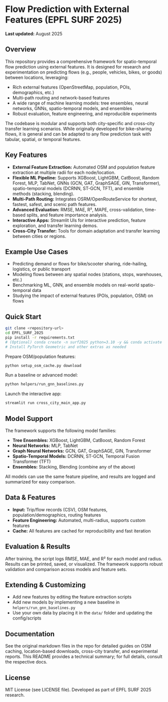 
# Flow Prediction with External Features (EPFL SURF 2025)
**Last updated:** August 2025

## Overview

This repository provides a comprehensive framework for spatio-temporal flow prediction using external features. It is designed for research and experimentation on predicting flows (e.g., people, vehicles, bikes, or goods) between locations, leveraging:

- Rich external features (OpenStreetMap, population, POIs, demographics, etc.)
- Multi-path routing and network-based features
- A wide range of machine learning models: tree ensembles, neural networks, GNNs, spatio-temporal models, and ensembles
- Robust evaluation, feature engineering, and reproducible experiments

The codebase is modular and supports both city-specific and cross-city transfer learning scenarios. While originally developed for bike-sharing flows, it is general and can be adapted to any flow prediction task with tabular, spatial, or temporal features.

## Key Features

- **External Feature Extraction:** Automated OSM and population feature extraction at multiple radii for each node/location.
- **Flexible ML Pipeline:** Supports XGBoost, LightGBM, CatBoost, Random Forest, MLP, TabNet, GNNs (GCN, GAT, GraphSAGE, GIN, Transformer), spatio-temporal models (DCRNN, ST-GCN, TFT), and ensemble methods (stacking, blending).
- **Multi-Path Routing:** Integrates OSRM/OpenRouteService for shortest, fastest, safest, and scenic path features.
- **Advanced Evaluation:** RMSE, MAE, R², MAPE, cross-validation, time-based splits, and feature importance analysis.
- **Interactive Apps:** Streamlit UIs for interactive prediction, feature exploration, and transfer learning demos.
- **Cross-City Transfer:** Tools for domain adaptation and transfer learning between cities or regions.

## Example Use Cases

- Predicting demand or flows for bike/scooter sharing, ride-hailing, logistics, or public transport
- Modeling flows between any spatial nodes (stations, stops, warehouses, etc.)
- Benchmarking ML, GNN, and ensemble models on real-world spatio-temporal data
- Studying the impact of external features (POIs, population, OSM) on flows

## Quick Start

```bash
git clone <repository-url>
cd EPFL_SURF_2025
pip install -r requirements.txt
# (Optional) conda create -n surf2025 python=3.10 -y && conda activate surf2025
# Install PyTorch Geometric and other extras as needed
```

Prepare OSM/population features:

```bash
python setup_osm_cache.py download
```

Run a baseline or advanced model:

```bash
python helpers/run_gnn_baselines.py
```

Launch the interactive app:

```bash
streamlit run cross_city_main_app.py
```

## Model Support

The framework supports the following model families:

- **Tree Ensembles:** XGBoost, LightGBM, CatBoost, Random Forest
- **Neural Networks:** MLP, TabNet
- **Graph Neural Networks:** GCN, GAT, GraphSAGE, GIN, Transformer
- **Spatio-Temporal Models:** DCRNN, ST-GCN, Temporal Fusion Transformer (TFT)
- **Ensembles:** Stacking, Blending (combine any of the above)

All models can use the same feature pipeline, and results are logged and summarized for easy comparison.

## Data & Features

- **Input:** Trip/flow records (CSV), OSM features, population/demographics, routing features
- **Feature Engineering:** Automated, multi-radius, supports custom features
- **Cache:** All features are cached for reproducibility and fast iteration

## Evaluation & Results

After training, the script logs RMSE, MAE, and R² for each model and radius. Results can be printed, saved, or visualized. The framework supports robust validation and comparison across models and feature sets.

## Extending & Customizing

- Add new features by editing the feature extraction scripts
- Add new models by implementing a new baseline in `helpers/run_gnn_baselines.py`
- Use your own data by placing it in the `data/` folder and updating the config/scripts

## Documentation

See the original markdown files in the repo for detailed guides on OSM caching, location-based downloads, cross-city transfer, and experimental reports. This README provides a technical summary; for full details, consult the respective docs.

## License

MIT License (see LICENSE file). Developed as part of EPFL SURF 2025 research.


